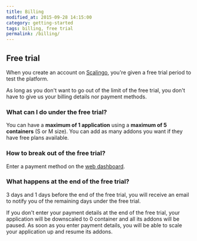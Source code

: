 ```yaml
---
title: Billing
modified_at: 2015-09-28 14:15:00
category: getting-started
tags: billing, free trial
permalink: /billing/
---
```


## Free trial

When you create an account on [Scalingo](https://scalingo.com), you're given a free trial period to test the platform.

As long as you don't want to go out of the limit of the free trial, you don't have to give us your billing details nor payment methods.

### What can I do under the free trial?

You can have a **maximum of 1 application** using a **maximum of 5 containers** (S or M size). You can add as many addons you want if they have free plans available.

### How to break out of the free trial?

Enter a payment method on the [web dashboard](https://my.scalingo.com).

### What happens at the end of the free trial?

3 days and 1 days before the end of the free trial, you will receive an email to notify you of the remaining days under the free trial.

If you don't enter your payment details at the end of the free trial, your application will be downscaled to 0 container and all its addons will be paused. As soon as you enter payment details, you will be able to scale your application up and resume its addons.
